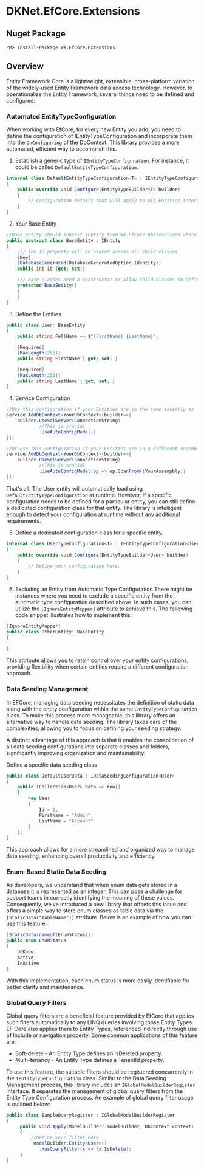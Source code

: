 # DKNet.EfCore.Extensions

## Nuget Package

```cmd
PM> Install-Package WX.EfCore.Extensions
```

## Overview

Entity Framework Core is a lightweight, extensible, cross-platform variation of the widely-used Entity Framework data access technology. However, to operationalize the Entity Framework, several things need to be defined and configured:

### Automated EntityTypeConfiguration
When working with EfCore, for every new Entity you add, you need to define the configuration of IEntityTypeConfiguration and incorporate them into the `OnConfiguring` of the DbContext. This library provides a more automated, efficient way to accomplish this.

1. Establish a generic type of `IEntityTypeConfiguration`. For instance, it could be called `DefaultEntityTypeConfiguration`.
```csharp
internal class DefaultEntityTypeConfiguration<T> : IEntityTypeConfiguration<T> where T : BaseEntity
{
    public override void Configure(EntityTypeBuilder<T> builder)
    {
        // Configuration details that will apply to all Entities inherited from BaseEntity
    }
}
```
2. Your Base Entity
```csharp
//Base entity should inherit IEntity from WX.EfCore.Abstractions where the magic happens.
public abstract class BaseEntity : IEntity
{
    /// The ID property will be shared across all child classes
    [Key]
    [DatabaseGenerated(DatabaseGeneratedOption.Identity)]
    public int Id {get; set;}

    /// Base classes need a constructor to allow child classes to define a private constructor
    protected BaseEntity()
    {
    }
}
```
3. Define the Entities

```csharp
public class User: BaseEntity
{
    public string FullName => $"{FirstName} {LastName}";

    [Required]
    [MaxLength(256)]
    public string FirstName { get; set; }

    [Required]
    [MaxLength(256)]
    public string LastName { get; set; }
}
```

4. Service Configuration
```csharp
//Use this configuration if your Entities are in the same assembly as `YourDbContext`
service.AddDbContext<YourDbContext>(builder=>{
    builder.UseSqlServer(ConnectionString)
            //This is crucial
            .UseAutoConfigModel()
});

//Or use this configuration if your Entities are in a different assembly than `YourDbContext`
service.AddDbContext<YourDbContext>(builder=>{
    builder.UseSqlServer(ConnectionString)
            //This is crucial
            .UseAutoConfigModel(op => op.ScanFrom([YourAssempbly])
});
```

That's all. The User entity will automatically load using `DefaultEntityTypeConfiguration` at runtime. However, if a specific configuration needs to be defined for a particular entity, you can still define a dedicated configuration class for that entity. The library is intelligent enough to detect your configuration at runtime without any additional requirements.

5. Define a dedicated configuration class for a specific entity.
```csharp
internal class UserTypeConfiguration<T> : IEntityTypeConfiguration<User>
{
    public override void Configure(EntityTypeBuilder<User> builder)
    {
        // Define your configuration here.
    }
}
```

6. Excluding an Entity from Automatic Type Configuration
   There might be instances where you need to exclude a specific entity from the automatic type configuration described above. In such cases, you can utilize the `[IgnoreEntityMapper]` attribute to achieve this. The following code snippet illustrates how to implement this:

```csharp
[IgnoreEntityMapper]
public class OtherEntity: BaseEntity
{
    
}
```
This attribute allows you to retain control over your entity configurations, providing flexibility when certain entities require a different configuration approach.

### Data Seeding Management
In EFCore, managing data seeding necessitates the definition of static data along with the entity configuration within the same `EntityTypeConfiguration` class. To make this process more manageable, this library offers an alternative way to handle data seeding. The library takes care of the complexities, allowing you to focus on defining your seeding strategy.

A distinct advantage of this approach is that it enables the consolidation of all data seeding configurations into separate classes and folders, significantly improving organization and maintainability.

Define a specific data seeding class
```csharp
public class DefaultUserData : IDataSeedingConfiguration<User>
{
    public ICollection<User> Data => new[]
    {
        new User
        {
            Id = 1,
            FirstName = "Admin",
            LastName = "Account"
        }
    };
}
```
This approach allows for a more streamlined and organized way to manage data seeding, enhancing overall productivity and efficiency.

### Enum-Based Static Data Seeding

As developers, we understand that when enum data gets stored in a database it is represented as an integer. This can pose a challenge for support teams in correctly identifying the meaning of these values.
Consequently, we've introduced a new library that offsets this issue and offers a simple way to store enum classes as table data via the `[StaticData("TableName")]` attribute.
Below is an example of how you can use this feature:

```csharp
[StaticData(nameof(EnumStatus))]
public enum EnumStatus
{
    UnKnow,
    Active,
    InActive
}
```
With this implementation, each enum status is more easily identifiable for better clarity and maintenance.


### Global Query Filters

Global query filters are a beneficial feature provided by EfCore that applies such filters automatically to any LINQ queries involving those Entity Types. EF Core also applies them to Entity Types, referenced indirectly through use of Include or navigation property. Some common applications of this feature are:
- Soft-delete - An Entity Type defines an IsDeleted property.
- Multi-tenancy - An Entity Type defines a TenantId property.

To use this feature, the suitable filters should be registered concurrently in the `IEntityTypeConfiguration` class. Similar to the Data Seeding Management process, this library includes an `IGlobalModelBuilderRegister` interface. It separates the management of global query filters from the Entity Type Configuration process.
An example of global query filter usage is outlined below:

```csharp
public class SampleQueryRegister : IGlobalModelBuilderRegister
{
     public void Apply(ModelBuilder? modelBuilder, DbContext context)
     {
         //Define your filter here
          modelBuilder.Entity<User>()
            .HasQueryFilter(x => !x.IsDelete);
     }
}
```
